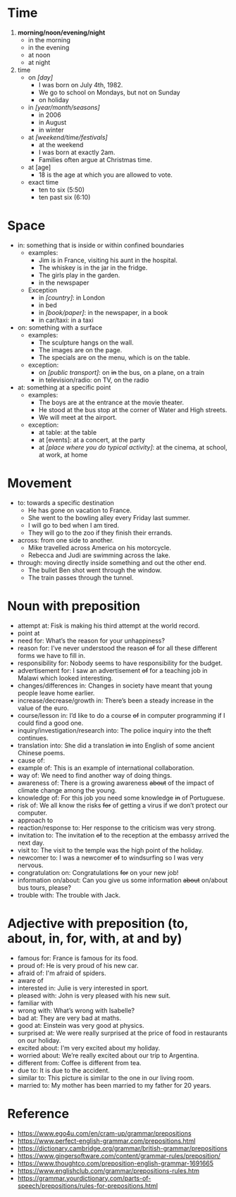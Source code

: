 # Time
1. **morning/noon/evening/night**
	* in the morning
	* in the evening
	* at noon
	* at night
1. time
	* on *[day]*
		- I was born on July 4th, 1982.
		- We go to school on Mondays, but not on Sunday
		- on holiday
	* in *[year/month/seasons]*
		- in 2006
		- in August
		- in winter
	* at *[weekend/time/festivals]*
		- at the weekend
		- I was born at exactly 2am. 
		- Families often argue at Christmas time.
	* at [age]
		- 18 is the age at which you are allowed to vote.
	- exact time
		- ten to six (5:50)
		- ten past six (6:10)

# Space
+ in: something that is inside or within confined boundaries
	- examples: 
		- Jim is in France, visiting his aunt in the hospital.
		- The whiskey is in the jar in the fridge.
		- The girls play in the garden.
		- in the newspaper
	- Exception
		- in *[country]*: in London
		- in bed
		- in *[book/paper]*: in the newspaper, in a book
		- in car/taxi: in a taxi
+ on: something with a surface
	- examples:
		- The sculpture hangs on the wall.
		- The images are on the page.
		- The specials are on the menu, which is on the table.
	- exception:
		- on *[public transport]*: on ~~in~~ the bus, on a plane, on a train
		- in television/radio: on TV, on the radio
+ at: something at a specific point
	- examples:
		- The boys are at the entrance at the movie theater.
		- He stood at the bus stop at the corner of Water and High streets.
		- We will meet at the airport.
	- exception:
		- at table: at the table
		- at [events]: at a concert, at the party
		- at *[place where you do typical activity]*: at the cinema, at school, at work, at home

# Movement
+ to: towards a specific destination
	- He has gone on vacation to France.
	- She went to the bowling alley every Friday last summer.
	- I will go to bed when I am tired.
	- They will go to the zoo if they finish their errands.
+ across: from one side to another.
	- Mike travelled across America on his motorcycle.
	- Rebecca and Judi are swimming across the lake.
+ through: moving directly inside something and out the other end.
	- The bullet Ben shot went through the window.
	- The train passes through the tunnel.

# Noun with preposition
- attempt at: Fisk is making his third attempt at the world record.
- point at
- need for: What’s the reason for your unhappiness?
- reason for: I’ve never understood the reason ~~of~~ for all these different forms we have to fill in.
- responsibility for: Nobody seems to have responsibility for the budget.
- advertisement for: I saw an advertisement ~~of~~ for a teaching job in Malawi which looked interesting.
- changes/differences in: Changes in society have meant that young people leave home earlier.
- increase/decrease/growth in: There’s been a steady increase in the value of the euro.
- course/lesson in: I’d like to do a course ~~of~~ in computer programming if I could find a good one.
- inquiry/investigation/research into: The police inquiry into the theft continues.
- translation into: She did a translation ~~in~~ into English of some ancient Chinese poems.
- cause of: 
- example of: This is an example of international collaboration.
- way of: We need to find another way of doing things.
- awareness of: There is a growing awareness ~~about~~ of the impact of climate change among the young.
- knowledge of: For this job you need some knowledge ~~in~~ of Portuguese.
- risk of: We all know the risks ~~for~~ of getting a virus if we don’t protect our computer.
- approach to
- reaction/response to: Her response to the criticism was very strong.
- invitation to: The invitation ~~of~~ to the reception at the embassy arrived the next day.
- visit to: The visit to the temple was the high point of the holiday.
- newcomer to: I was a newcomer ~~of~~ to windsurfing so I was very nervous.
- congratulation on: Congratulations ~~for~~ on your new job!
- information on/about: Can you give us some information ~~about~~ on/about bus tours, please?
- trouble with: The trouble with Jack.

# Adjective with preposition (to, about, in, for, with, at and by)
- famous for: France is famous for its food.
- proud of: He is very proud of his new car.
- afraid of: I'm afraid of spiders.
- aware of 
- interested in: Julie is very interested in sport.
- pleased with: John is very pleased with his new suit.
- familiar with
- wrong with: What’s wrong with Isabelle?
- bad at: They are very bad at maths.
- good at: Einstein was very good at physics.
- surprised at: We were really surprised at the price of food in restaurants on our holiday.
- excited about: I'm very excited about my holiday.
- worried about: We’re really excited about our trip to Argentina.
- different from: Coffee is different from tea.
- due to: It is due to the accident.
- similar to: This picture is similar to the one in our living room.
- married to: My mother has been married to my father for 20 years.

# Reference
* https://www.ego4u.com/en/cram-up/grammar/prepositions
* https://www.perfect-english-grammar.com/prepositions.html
* https://dictionary.cambridge.org/grammar/british-grammar/prepositions
* https://www.gingersoftware.com/content/grammar-rules/preposition/
* https://www.thoughtco.com/preposition-english-grammar-1691665
* https://www.englishclub.com/grammar/prepositions-rules.htm
* https://grammar.yourdictionary.com/parts-of-speech/prepositions/rules-for-prepositions.html